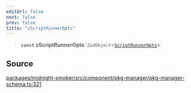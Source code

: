 ```yaml
---
editUrl: false
next: false
prev: false
title: "zScriptRunnerOpts"
---
```


> **`const`** **zScriptRunnerOpts**: `ZodObject`\<[`ScriptRunnerOpts`](/api/midnight-smoker/midnight-smoker/pkg-manager/type-aliases/scriptrunneropts/)\>

## Source

[packages/midnight-smoker/src/component/pkg-manager/pkg-manager-schema.ts:321](https://github.com/boneskull/midnight-smoker/blob/417858b/packages/midnight-smoker/src/component/pkg-manager/pkg-manager-schema.ts#L321)
